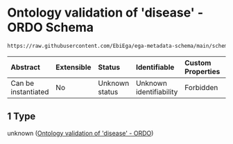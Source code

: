 # Ontology validation of 'disease' - ORDO Schema

```txt
https://raw.githubusercontent.com/EbiEga/ega-metadata-schema/main/schemas/EGA.common-definitions.json#/definitions/disease/properties/termId/anyOf/1
```



| Abstract            | Extensible | Status         | Identifiable            | Custom Properties | Additional Properties | Access Restrictions | Defined In                                                                                           |
| :------------------ | :--------- | :------------- | :---------------------- | :---------------- | :-------------------- | :------------------ | :--------------------------------------------------------------------------------------------------- |
| Can be instantiated | No         | Unknown status | Unknown identifiability | Forbidden         | Allowed               | none                | [EGA.common-definitions.json\*](../../../schemas/EGA.common-definitions.json "open original schema") |

## 1 Type

unknown ([Ontology validation of 'disease' - ORDO](ega-12-definitions-disease-properties-ontology-constraints-for-this-specific-termid-anyof-ontology-validation-of-disease---ordo.md))

